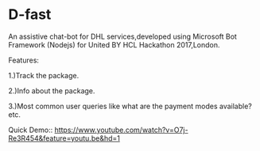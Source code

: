 # D-fast
An assistive chat-bot for DHL services,developed using Microsoft Bot Framework (Nodejs) for United BY HCL Hackathon 2017,London.

Features: 

1.)Track the package.

2.)Info about the package.

3.)Most common user queries like what are the payment modes available? etc.

Quick Demo:: https://www.youtube.com/watch?v=O7j-Re3R454&feature=youtu.be&hd=1
